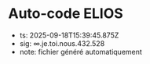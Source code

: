 # Auto-code ELIOS
- ts: 2025-09-18T15:39:45.875Z
- sig: ∞.je.toi.nous.432.528
- note: fichier généré automatiquement